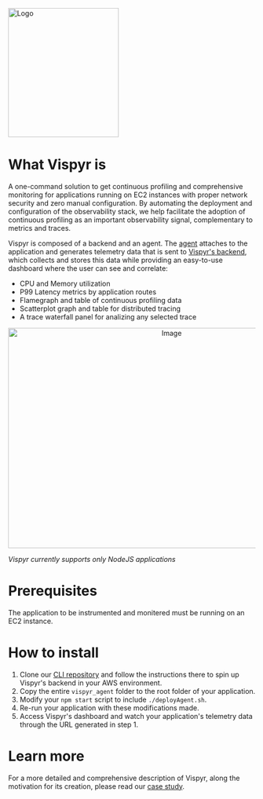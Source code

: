 <div align="left">
  <img width="225" height="263" alt="Logo" src="https://github.com/user-attachments/assets/d1786fed-47f8-46d7-9f73-bd421ed63ab8" />
</div>

# What Vispyr is

A one-command solution to get continuous profiling and comprehensive monitoring for applications running on EC2 instances with proper network security and zero manual configuration. By automating the deployment and configuration of the observability stack, we help facilitate the adoption of continuous profiling as an important observability signal, complementary to metrics and traces.

Vispyr is composed of a backend and an agent. The [agent](https://github.com/Vispyr/vispyr-agent "Go to Vispyr agent") attaches to the application and generates telemetry data that is sent to [Vispyr's backend](https://github.com/Vispyr/vispyr-backend "Go to Vispyr backend"), which collects and stores this data while providing an easy-to-use dashboard where the user can see and correlate:
* CPU and Memory utilization
* P99 Latency metrics by application routes
* Flamegraph and table of continuous profiling data
* Scatterplot graph and table for distributed tracing
* A trace waterfall panel for analizing any selected trace

<div align="center">
  <img width="650" height="449" alt="Image" src="https://github.com/user-attachments/assets/771e52d1-81f2-4c5b-992e-b77c82d759e0" />
</div>

*Vispyr currently supports only NodeJS applications*

# Prerequisites

The application to be instrumented and monitered must be running on an EC2 instance. 

# How to install

1. Clone our [CLI repository](https://github.com/Vispyr/vispyr-cli "Go to CLI page") and follow the instructions there to spin up Vispyr's backend in your AWS environment.
2. Copy the entire `vispyr_agent` folder to the root folder of your application.
3. Modify your `npm start` script to include `./deployAgent.sh`.
4. Re-run your application with these modifications made.
5. Access Vispyr's dashboard and watch your application's telemetry data through the URL generated in step 1.

# Learn more

For a more detailed and comprehensive description of Vispyr, along the motivation for its creation, please read our [case study](https://vispyr.com "Go to Case Study").


